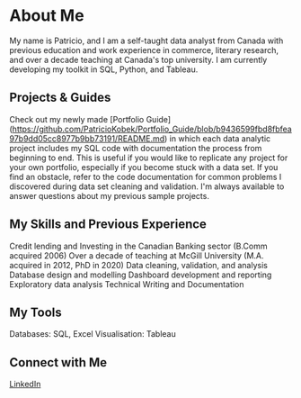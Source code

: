 # About Me
My name is Patricio, and I am a self-taught data analyst from Canada with previous education and work experience in commerce, literary research, and over a decade teaching at Canada's top university. I am currently developing my toolkit in SQL, Python, and Tableau.

## Projects & Guides
Check out my newly made [Portfolio Guide] (https://github.com/PatricioKobek/Portfolio_Guide/blob/b9436599fbd8fbfea97b9dd05cc8977b9bb73191/README.md) in which each data analytic project includes my SQL code with documentation the process from beginning to end. This is useful if you would like to replicate any project for your own portfolio, especially if you become stuck with a data set. If you find an obstacle, refer to the code documentation for common problems I discovered during data set cleaning and validation. I'm always available to answer questions about my previous sample projects.

## My Skills and Previous Experience
Credit lending and Investing in the Canadian Banking sector (B.Comm acquired 2006)
Over a decade of teaching at McGill University (M.A. acquired in 2012, PhD in 2020)
Data cleaning, validation, and analysis
Database design and modelling
Dashboard development and reporting
Exploratory data analysis
Technical Writing and Documentation

## My Tools 
Databases: SQL, Excel
Visualisation: Tableau

## Connect with Me 
[LinkedIn](https://www.linkedin.com/in/patricio-kobek/)



